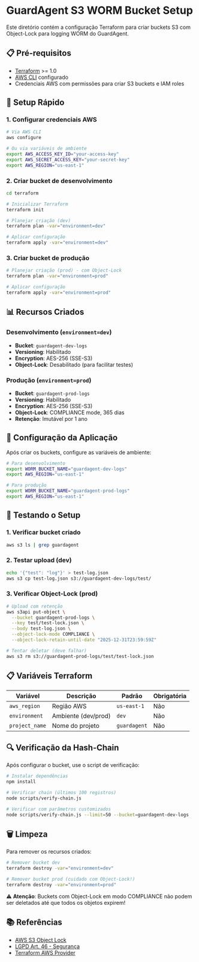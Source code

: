# GuardAgent S3 WORM Bucket Setup

Este diretório contém a configuração Terraform para criar buckets S3 com Object-Lock para logging WORM do GuardAgent.

## 📋 Pré-requisitos

- [Terraform](https://terraform.io/downloads.html) >= 1.0
- [AWS CLI](https://aws.amazon.com/cli/) configurado
- Credenciais AWS com permissões para criar S3 buckets e IAM roles

## 🚀 Setup Rápido

### 1. Configurar credenciais AWS

```bash
# Via AWS CLI
aws configure

# Ou via variáveis de ambiente
export AWS_ACCESS_KEY_ID="your-access-key"
export AWS_SECRET_ACCESS_KEY="your-secret-key"
export AWS_REGION="us-east-1"
```

### 2. Criar bucket de desenvolvimento

```bash
cd terraform

# Inicializar Terraform
terraform init

# Planejar criação (dev)
terraform plan -var="environment=dev"

# Aplicar configuração
terraform apply -var="environment=dev"
```

### 3. Criar bucket de produção

```bash
# Planejar criação (prod) - com Object-Lock
terraform plan -var="environment=prod"

# Aplicar configuração
terraform apply -var="environment=prod"
```

## 📊 Recursos Criados

### Desenvolvimento (`environment=dev`)
- **Bucket**: `guardagent-dev-logs`
- **Versioning**: Habilitado
- **Encryption**: AES-256 (SSE-S3)
- **Object-Lock**: Desabilitado (para facilitar testes)

### Produção (`environment=prod`)
- **Bucket**: `guardagent-prod-logs`
- **Versioning**: Habilitado
- **Encryption**: AES-256 (SSE-S3)
- **Object-Lock**: COMPLIANCE mode, 365 dias
- **Retenção**: Imutável por 1 ano

## 🔧 Configuração da Aplicação

Após criar os buckets, configure as variáveis de ambiente:

```bash
# Para desenvolvimento
export WORM_BUCKET_NAME="guardagent-dev-logs"
export AWS_REGION="us-east-1"

# Para produção
export WORM_BUCKET_NAME="guardagent-prod-logs"
export AWS_REGION="us-east-1"
```

## 🧪 Testando o Setup

### 1. Verificar bucket criado

```bash
aws s3 ls | grep guardagent
```

### 2. Testar upload (dev)

```bash
echo '{"test": "log"}' > test-log.json
aws s3 cp test-log.json s3://guardagent-dev-logs/test/
```

### 3. Verificar Object-Lock (prod)

```bash
# Upload com retenção
aws s3api put-object \
  --bucket guardagent-prod-logs \
  --key test/test-lock.json \
  --body test-log.json \
  --object-lock-mode COMPLIANCE \
  --object-lock-retain-until-date "2025-12-31T23:59:59Z"

# Tentar deletar (deve falhar)
aws s3 rm s3://guardagent-prod-logs/test/test-lock.json
```

## 📋 Variáveis Terraform

| Variável | Descrição | Padrão | Obrigatória |
|----------|-----------|--------|-------------|
| `aws_region` | Região AWS | `us-east-1` | Não |
| `environment` | Ambiente (dev/prod) | `dev` | Não |
| `project_name` | Nome do projeto | `guardagent` | Não |

## 🔍 Verificação da Hash-Chain

Após configurar o bucket, use o script de verificação:

```bash
# Instalar dependências
npm install

# Verificar chain (últimos 100 registros)
node scripts/verify-chain.js

# Verificar com parâmetros customizados
node scripts/verify-chain.js --limit=50 --bucket=guardagent-dev-logs
```

## 🗑️ Limpeza

Para remover os recursos criados:

```bash
# Remover bucket dev
terraform destroy -var="environment=dev"

# Remover bucket prod (cuidado com Object-Lock!)
terraform destroy -var="environment=prod"
```

⚠️ **Atenção**: Buckets com Object-Lock em modo COMPLIANCE não podem ser deletados até que todos os objetos expirem!

## 📚 Referências

- [AWS S3 Object Lock](https://docs.aws.amazon.com/AmazonS3/latest/userguide/object-lock.html)
- [LGPD Art. 46 - Segurança](https://www.planalto.gov.br/ccivil_03/_ato2015-2018/2018/lei/l13709.htm)
- [Terraform AWS Provider](https://registry.terraform.io/providers/hashicorp/aws/latest/docs)
